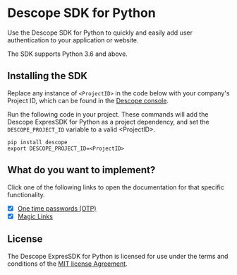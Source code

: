 # Descope SDK for Python

Use the Descope SDK for Python to quickly and easily add user authentication to your application or website.

The SDK supports Python 3.6 and above.

## Installing the SDK

Replace any instance of `<ProjectID>` in the code below with your company's Project ID, which can be found in the [Descope console](https://app.descope.com).

Run the following code in your project. These commands will add the Descope ExpresSDK for Python as a project dependency, and set the `DESCOPE_PROJECT_ID` variable to a valid \<ProjectID\>.

```code
pip install descope
export DESCOPE_PROJECT_ID=<ProjectID>
```

## What do you want to implement?

Click one of the following links to open the documentation for that specific functionality.

- [x] [One time passwords (OTP)](./docs/otp.md)
- [x] [Magic Links](./docs/magiclink.md)

## License

The Descope ExpresSDK for Python is licensed for use under the terms and conditions of the [MIT license Agreement](https://github.com/descope/python-sdk/blob/main/LICENSE).
